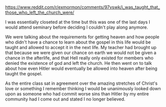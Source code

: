 https://www.reddit.com/r/exmormon/comments/97vswk/i_was_taught_that_those_who_left_the_church_were/

I was essentially closeted at the time but this was one of the last days I would attend seminary before deciding I couldn't play along anymore.

We were talking about the requirements for getting heaven and how people who didn't have a chance to learn about the gospel in this life would be taught and allowed to accept it in the next life. My teacher had brought up that because we were given our chance on earth we would not be given a chance in the afterlife, and that Hell really only existed for members who denied the existence of god and left the church. He then went on to talk about how even Hitler would eventually be allowed into heaven after being taught the gospel.

As the entire class sat in agreement over the amazing stretches of Christ's love or something I remember thinking I would be unanimously looked down upon as someone who had commit worse sins than Hitler by my entire community had I come out and stated I no longer believed.

